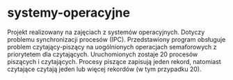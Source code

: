 # systemy-operacyjne
Projekt realizowany na zajęciach z systemów operacyjnych.
Dotyczy problemu synchronizacji procesów (IPC).
Przedstawiony program obsługuje problem czytający-piszący na uogólnionych operacjach semaforowych z priorytetem dla czytających.
Uruchomionych zostaje 20 procesów piszących i czytających.
Procesy piszące zapisują jeden rekord, natomiast czytające czytają jeden lub więcej rekordów (w tym przypadku 20).
